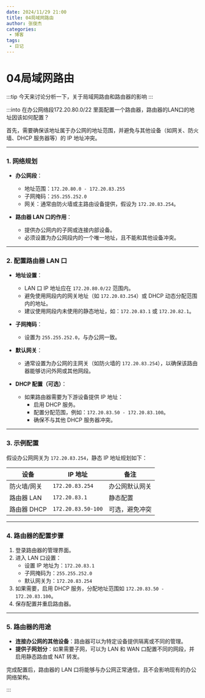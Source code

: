 ```yaml
---
date: 2024/11/29 21:00
title: 04局域网路由
author: 张俊杰
categories:
 - 博客
tags:
 - 日记
---
```


# 04局域网路由
:::tip
今天来讨论分析一下，关于局域网路由和路由器的影响
:::

:::into 在办公网络段172.20.80.0/22 里面配置一个路由器，路由器的LAN口的地址因该如何配置？ 

首先，需要确保该地址属于办公网的地址范围，并避免与其他设备（如网关、防火墙、DHCP 服务器等）的 IP 地址冲突。

---

### **1. 网络规划**

- **办公网段**：  
  - 地址范围：`172.20.80.0 - 172.20.83.255`  
  - 子网掩码：`255.255.252.0`  
  - 网关：通常由防火墙或主路由设备提供，假设为 `172.20.83.254`。

- **路由器 LAN 口的作用**：  
  - 提供办公网内的子网或连接内部设备。  
  - 必须设置为办公网段内的一个唯一地址，且不能和其他设备冲突。

---

### **2. 配置路由器 LAN 口**

- **地址设置**：  
  - LAN 口 IP 地址应在 `172.20.80.0/22` 范围内。  
  - 避免使用网段内的网关地址（如 `172.20.83.254`）或 DHCP 动态分配范围内的地址。  
  - 建议使用网段内未使用的静态地址，如：`172.20.83.1` 或 `172.20.82.1`。

- **子网掩码**：  
  - 设置为 `255.255.252.0`，与办公网一致。

- **默认网关**：  
  - 通常设置为办公网的主网关（如防火墙的 `172.20.83.254`），以确保该路由器能够访问外网或其他网段。

- **DHCP 配置（可选）**：  
  - 如果路由器需要为下游设备提供 IP 地址：
    - 启用 DHCP 服务。
    - 配置分配范围，例如：`172.20.83.50 - 172.20.83.100`。
    - 确保不与其他 DHCP 服务器冲突。

---

### **3. 示例配置**

假设办公网网关为 `172.20.83.254`，静态 IP 地址规划如下：

| **设备**      | **IP 地址**       | **备注**          |
|---------------|-------------------|-------------------|
| 防火墙/网关   | `172.20.83.254`   | 办公网默认网关    |
| 路由器 LAN    | `172.20.83.1`     | 静态配置          |
| 路由器 DHCP   | `172.20.83.50-100`| 可选，避免冲突    |

---

### **4. 路由器的配置步骤**

1. 登录路由器的管理界面。
2. 进入 LAN 口设置：
   - 设置 IP 地址为：`172.20.83.1`
   - 子网掩码为：`255.255.252.0`
   - 默认网关为：`172.20.83.254`
3. 如果需要，启用 DHCP 服务，分配地址范围如 `172.20.83.50 - 172.20.83.100`。
4. 保存配置并重启路由器。

---

### **5. 路由器的用途**
- **连接办公网的其他设备**：路由器可以为特定设备提供隔离或不同的管理。  
- **提供子网划分**：如果需要子网，可以为 LAN 和 WAN 口配置不同的网段，并启用静态路由或 NAT 转发。

完成配置后，路由器的 LAN 口将能够与办公网正常通信，且不会影响现有的办公网络架构。

:::


